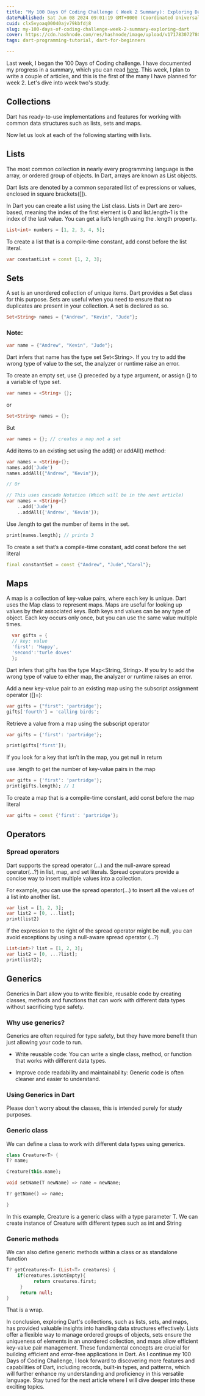 ```yaml
---
title: "My 100 Days Of Coding Challenge ( Week 2 Summary): Exploring Dart"
datePublished: Sat Jun 08 2024 09:01:19 GMT+0000 (Coordinated Universal Time)
cuid: clx5vyoaq00040ajv79kbfdj8
slug: my-100-days-of-coding-challenge-week-2-summary-exploring-dart
cover: https://cdn.hashnode.com/res/hashnode/image/upload/v1717830727801/7bf0be23-a2cd-4bc2-a5dc-1034a18768d5.png
tags: dart-programming-tutorial, dart-for-beginners

---
```


Last week, I began the 100 Days of Coding challenge. I have documented my progress in a summary, which you can read [here](https://ayikoandrew.hashnode.dev/my-100-days-of-coding-challengeweek-1-summary-exploring-dart). This week, I plan to write a couple of articles, and this is the first of the many I have planned for week 2. Let's dive into week two's study.

## Collections

Dart has ready-to-use implementations and features for working with common data structures such as lists, sets and maps.

Now let us look at each of the following starting with lists.

## Lists

The most common collection in nearly every programming language is the array, or ordered group of objects. In Dart, arrays are known as List objects.

Dart lists are denoted by a common separated list of expressions or values, enclosed in square brackets(\[\]).

In Dart you can create a list using the List class. Lists in Dart are zero-based, meaning the index of the first element is 0 and list.length-1 is the index of the last value. You can get a list’s length using the .length property.

```dart
List<int> numbers = [1, 2, 3, 4, 5];
```

To create a list that is a compile-time constant, add const before the list literal.

```dart
var constantList = const [1, 2, 3];
```

## Sets

A set is an unordered collection of unique items. Dart provides a Set class for this purpose. Sets are useful when you need to ensure that no duplicates are present in your collection. A set is declared as so.

```dart
Set<String> names = {"Andrew", "Kevin", "Jude"};
```

### Note:

```dart
var name = {"Andrew", "Kevin", "Jude"};
```

Dart infers that name has the type set Set&lt;String&gt;. If you try to add the wrong type of value to the set, the analyzer or runtime raise an error.

To create an empty set, use {} preceded by a type argument, or assign {} to a variable of type set.

```dart
var names = <String> {};
```

or

```dart
Set<String> names = {};
```

But

```dart
var names = {}; // creates a map not a set
```

Add items to an existing set using the add() or addAll() method:

```dart
var names = <String>{};
names.add('Jude')
names.addAll({"Andrew", "Kevin"});

// Or

// This uses cascade Notation (Which will be in the next article)
var names = <String>{}
    ..add('Jude')
    ..addAll({'Andrew', 'Kevin'});
```

Use .length to get the number of items in the set.

```dart
print(names.length); // prints 3
```

To create a set that’s a compile-time constant, add const before the set literal

```dart
final constantSet = const {"Andrew", "Jude","Carol"};
```

## Maps

A map is a collection of key-value pairs, where each key is unique. Dart uses the Map class to represent maps. Maps are useful for looking up values by their associated keys. Both keys and values can be any type of object. Each key occurs only once, but you can use the same value multiple times.

```dart
  var gifts = { 
  // key: value
  'first': 'Happy',
  'second':'turle doves'
  };
```

Dart infers that gifts has the type Map&lt;String, String&gt;. If you try to add the wrong type of value to either map, the analyzer or runtime raises an error.

Add a new key-value pair to an existing map using the subscript assignment operator (\[\]=):

```dart
var gifts = {"first": 'partridge'};
gifts['fourth'] = 'calling birds';
```

Retrieve a value from a map using the subscript operator

```dart
var gifts = {'first': 'partridge'};

print(gifts['first']);
```

If you look for a key that isn’t in the map, you get null in return

use .length to get the number of key-value pairs in the map

```dart
var gifts = {'first': 'partridge'};
print(gifts.length); // 1
```

To create a map that is a compile-time constant, add const before the map literal

```dart
var gifts = const {'first': 'partridge'};
```

## Operators

### Spread operators

Dart supports the spread operator (…) and the null-aware spread operator(…?) in list, map, and set literals. Spread operators provide a concise way to insert multiple values into a collection.

For example, you can use the spread operator(…) to insert all the values of a list into another list.

```dart
var list = [1, 2, 3];
var list2 = [0, ...list];
print(list2)
```

If the expression to the right of the spread operator might be null, you can avoid exceptions by using a null-aware spread operator (…?)

```dart
List<int>? list = [1, 2, 3];
var list2 = [0, ...?list];
print(list2);
```

## Generics

Generics in Dart allow you to write flexible, reusable code by creating classes, methods and functions that can work with different data types without sacrificing type safety.

### Why use generics?

Generics are often required for type safety, but they have more benefit than just allowing your code to run.

* Write reusable code: You can write a single class, method, or function that works with different data types.
    
* Improve code readability and maintainability: Generic code is often cleaner and easier to understand.
    

### Using Generics in Dart

Please don't worry about the classes, this is intended purely for study purposes.

### Generic class

We can define a class to work with different data types using generics.

```dart
class Creature<T> {
T? name;

Creature(this.name);

void setName(T newName) => name = newName;

T? getName() => name;

}
```

In this example, Creature is a generic class with a type parameter T. We can create instance of Creature with different types such as int and String

### Generic methods

We can also define generic methods within a class or as standalone function

```dart
T? getCreatures<T> (List<T> creatures) {
    if(creatures.isNotEmpty){
	      return creatures.first;
     }
     return null;
}
```

That is a wrap.

In conclusion, exploring Dart's collections, such as lists, sets, and maps, has provided valuable insights into handling data structures effectively. Lists offer a flexible way to manage ordered groups of objects, sets ensure the uniqueness of elements in an unordered collection, and maps allow efficient key-value pair management. These fundamental concepts are crucial for building efficient and error-free applications in Dart. As I continue my 100 Days of Coding Challenge, I look forward to discovering more features and capabilities of Dart, including records, built-in types, and patterns, which will further enhance my understanding and proficiency in this versatile language. Stay tuned for the next article where I will dive deeper into these exciting topics.